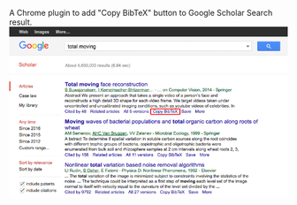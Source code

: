 A Chrome plugin to add "Copy BibTeX" button to Google Scholar Search result.
![alt tag](/imgs/sc0.png)
